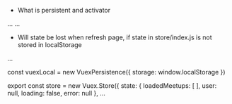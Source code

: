 
- What is persistent and activator 

...
    <v-dialog width="350px" persistent v-model="editedDialog">
        <v-btn fab accent slot="activator">
...         

- Will state be lost when refresh page, if state in store/index.js is not stored in localStorage

...

const vuexLocal = new VuexPersistence({
    storage: window.localStorage
})

export const store = new Vuex.Store({
    state: {
        loadedMeetups: [
        ],
        user: null,
        loading: false,
        error: null
    },
...